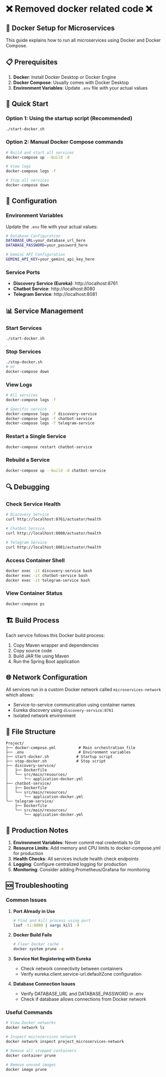 # ❌ Removed docker related code ❌


## 🐳 Docker Setup for Microservices

This guide explains how to run all microservices using Docker and Docker Compose.

## 📋 Prerequisites

1. **Docker**: Install Docker Desktop or Docker Engine
2. **Docker Compose**: Usually comes with Docker Desktop
3. **Environment Variables**: Update `.env` file with your actual values

## 🚀 Quick Start

### Option 1: Using the startup script (Recommended)
```bash
./start-docker.sh
```

### Option 2: Manual Docker Compose commands
```bash
# Build and start all services
docker-compose up --build -d

# View logs
docker-compose logs -f

# Stop all services
docker-compose down
```

## 🔧 Configuration

### Environment Variables
Update the `.env` file with your actual values:

```bash
# Database Configuration
DATABASE_URL=your_database_url_here
DATABASE_PASSWORD=your_password_here

# Gemini API Configuration
GEMINI_API_KEY=your_gemini_api_key_here
```

### Service Ports
- **Discovery Service (Eureka)**: http://localhost:8761
- **Chatbot Service**: http://localhost:8080  
- **Telegram Service**: http://localhost:8081

## 📊 Service Management

### Start Services
```bash
./start-docker.sh
```

### Stop Services
```bash
./stop-docker.sh
# or
docker-compose down
```

### View Logs
```bash
# All services
docker-compose logs -f

# Specific service
docker-compose logs -f discovery-service
docker-compose logs -f chatbot-service
docker-compose logs -f telegram-service
```

### Restart a Single Service
```bash
docker-compose restart chatbot-service
```

### Rebuild a Service
```bash
docker-compose up --build -d chatbot-service
```

## 🔍 Debugging

### Check Service Health
```bash
# Discovery Service
curl http://localhost:8761/actuator/health

# Chatbot Service
curl http://localhost:8080/actuator/health

# Telegram Service
curl http://localhost:8081/actuator/health
```

### Access Container Shell
```bash
docker exec -it discovery-service bash
docker exec -it chatbot-service bash
docker exec -it telegram-service bash
```

### View Container Status
```bash
docker-compose ps
```

## 🏗️ Build Process

Each service follows this Docker build process:
1. Copy Maven wrapper and dependencies
2. Copy source code
3. Build JAR file using Maven
4. Run the Spring Boot application

## 🌐 Network Configuration

All services run in a custom Docker network called `microservices-network` which allows:
- Service-to-service communication using container names
- Eureka discovery using `discovery-service:8761`
- Isolated network environment

## 📁 File Structure

```
Project/
├── docker-compose.yml          # Main orchestration file
├── .env                        # Environment variables
├── start-docker.sh            # Startup script
├── stop-docker.sh             # Stop script
├── discovery-service/
│   ├── Dockerfile
│   └── src/main/resources/
│       └── application-docker.yml
├── chatbot-service/
│   ├── Dockerfile
│   └── src/main/resources/
│       └── application-docker.yml
└── telegram-service/
    ├── Dockerfile
    └── src/main/resources/
        └── application-docker.yml
```

## 🎯 Production Notes

1. **Environment Variables**: Never commit real credentials to Git
2. **Resource Limits**: Add memory and CPU limits to docker-compose.yml for production
3. **Health Checks**: All services include health check endpoints
4. **Logging**: Configure centralized logging for production
5. **Monitoring**: Consider adding Prometheus/Grafana for monitoring

## 🆘 Troubleshooting

### Common Issues

1. **Port Already in Use**
   ```bash
   # Find and kill process using port
   lsof -ti:8080 | xargs kill -9
   ```

2. **Docker Build Fails**
   ```bash
   # Clear Docker cache
   docker system prune -a
   ```

3. **Service Not Registering with Eureka**
   - Check network connectivity between containers
   - Verify eureka.client.service-url.defaultZone configuration

4. **Database Connection Issues**
   - Verify DATABASE_URL and DATABASE_PASSWORD in .env
   - Check if database allows connections from Docker network

### Useful Commands
```bash
# View Docker networks
docker network ls

# Inspect microservices network
docker network inspect project_microservices-network

# Remove all stopped containers
docker container prune

# Remove unused images
docker image prune
```
